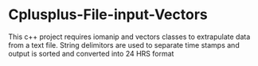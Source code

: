 # Cplusplus-File-input-Vectors

This c++ project requires iomanip and vectors classes to extrapulate data from a text file. 
String delimitors are used to separate time stamps and output is sorted and converted into 24 HRS format

